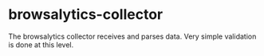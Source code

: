 # browsalytics-collector
The browsalytics collector receives and parses data. Very simple validation is done at this level.
